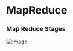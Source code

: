 # MapReduce 
### Map Reduce Stages
![image](https://github.com/Moazosama2004/MapReduce_hadoop_api/assets/102158567/4f4e291d-e44f-4ec9-98f3-f11e3b6f76c7)
